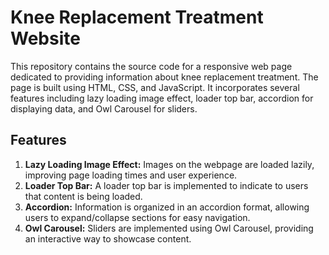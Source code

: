 # Knee Replacement Treatment Website

This repository contains the source code for a responsive web page dedicated to providing information about knee replacement treatment. The page is built using HTML, CSS, and JavaScript. It incorporates several features including lazy loading image effect, loader top bar, accordion for displaying data, and Owl Carousel for sliders.

## Features

1. **Lazy Loading Image Effect:** Images on the webpage are loaded lazily, improving page loading times and user experience.
2. **Loader Top Bar:** A loader top bar is implemented to indicate to users that content is being loaded.
3. **Accordion:** Information is organized in an accordion format, allowing users to expand/collapse sections for easy navigation.
4. **Owl Carousel:** Sliders are implemented using Owl Carousel, providing an interactive way to showcase content.
